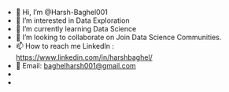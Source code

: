 - 👋 Hi, I’m @Harsh-Baghel001
- 👀 I’m interested in Data Exploration
- 🌱 I’m currently learning Data Science
- 💞️ I’m looking to collaborate on Join Data Science Communities.
- 📫 How to reach me LinkedIn : https://www.linkedin.com/in/harshbaghel/
- 📧 Email: baghelharsh001@gmail.com
- 
- 


<!---
Harsh-Baghel001/Harsh-Baghel001 is a ✨ special ✨ repository because its `README.md` (this file) appears on your GitHub profile.
You can click the Preview link to take a look at your changes.
--->
